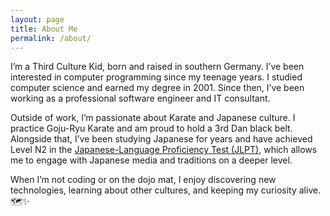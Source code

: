 ```yaml
---
layout: page
title: About Me
permalink: /about/
---
```


I’m a Third Culture Kid, born and raised in southern Germany. I’ve been interested in computer programming since my teenage years. I studied computer science and earned my degree in 2001. Since then, I’ve been working as a professional software engineer and IT consultant.

Outside of work, I’m passionate about Karate and Japanese culture. I practice Goju-Ryu Karate and am proud to hold a 3rd Dan black belt. Alongside that, I’ve been studying Japanese for years and have achieved Level N2 in the [Japanese-Language Proficiency Test (JLPT)](https://www.jlpt.jp/e/about/levelsummary.html), which allows me to engage with Japanese media and traditions on a deeper level.

When I’m not coding or on the dojo mat, I enjoy discovering new technologies, learning about other cultures, and keeping my curiosity alive. :world_map::sparkles:

<!--
This is the base Jekyll theme. You can find out more info about customizing your Jekyll theme, as well as basic Jekyll usage documentation at [jekyllrb.com](https://jekyllrb.com/)

You can find the source code for Minima at GitHub:
[jekyll][jekyll-organization] /
[minima](https://github.com/jekyll/minima)

You can find the source code for Jekyll at GitHub:
[jekyll][jekyll-organization] /
[jekyll](https://github.com/jekyll/jekyll)

[jekyll-organization]: https://github.com/jekyll
-->
